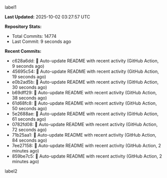 
label1 
<!-- ACTIVITY_START -->
**Last Updated:** 2025-10-02 03:27:57 UTC

**Repository Stats:**
- Total Commits: 14774
- Last Commit: 9 seconds ago

**Recent Commits:**
- c628a6dd: 🤖 Auto-update README with recent activity (GitHub Action, 9 seconds ago)
- 45695c54: 🤖 Auto-update README with recent activity (GitHub Action, 19 seconds ago)
- e0b2ad5b: 🤖 Auto-update README with recent activity (GitHub Action, 30 seconds ago)
- b69dff29: 🤖 Auto-update README with recent activity (GitHub Action, 38 seconds ago)
- 61d68fc8: 🤖 Auto-update README with recent activity (GitHub Action, 50 seconds ago)
- 5e2688ae: 🤖 Auto-update README with recent activity (GitHub Action, 61 seconds ago)
- 0782fd08: 🤖 Auto-update README with recent activity (GitHub Action, 72 seconds ago)
- 71b25aa1: 🤖 Auto-update README with recent activity (GitHub Action, 84 seconds ago)
- 7ee27158: 🤖 Auto-update README with recent activity (GitHub Action, 2 minutes ago)
- 859be7c5: 🤖 Auto-update README with recent activity (GitHub Action, 2 minutes ago)
<!-- ACTIVITY_END -->

label2
